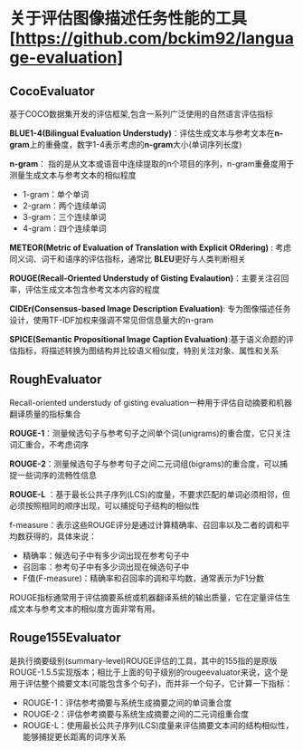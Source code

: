 # 关于评估图像描述任务性能的工具[https://github.com/bckim92/language-evaluation]

## CocoEvaluator

基于COCO数据集开发的评估框架,包含一系列广泛使用的自然语言评估指标

**BLUE1-4(Bilingual Evaluation Understudy)**：评估生成文本与参考文本在**n-gram**上的重叠度，数字1-4表示考虑的**n-gram**大小(单词序列长度)

  **n-gram**： 指的是从文本或语音中连续提取的n个项目的序列，n-gram重叠度用于测量生成文本与参考文本的相似程度
  
  * 1-gram：单个单词
  * 2-gram：两个连续单词
  * 3-gram：三个连续单词
  * 4-gram：四个连续单词

**METEOR(Metric of Evaluation of Translation with Explicit ORdering)** : 考虑同义词、词干和语序的评估指标，通常比 **BLEU**更好与人类判断相关

**ROUGE(Recall-Oriented Understudy of Gisting Evalaution)**：主要关注召回率，评估生成文本包含参考文本内容的程度

**CIDEr(Consensus-based Image Description Evaluation)**: 专为图像描述任务设计，使用TF-IDF加权来强调不常见但信息量大的n-gram

**SPICE(Semantic Propositional Image Caption Evaluation)**:基于语义命题的评估指标，将描述转换为图结构并比较语义相似度，特别关注对象、属性和关系


## RoughEvaluator

Recall-oriented understudy of gisting evaluation一种用于评估自动摘要和机器翻译质量的指标集合

**ROUGE-1**：测量候选句子与参考句子之间单个词(unigrams)的重合度，它只关注词汇重合，不考虑词序

**ROUGE-2**：测量候选句子与参考句子之间二元词组(bigrams)的重合度，可以捕捉一些词序的流畅性信息

**ROUGE-L** ：基于最长公共子序列(LCS)的度量，不要求匹配的单词必须相邻，但必须按照相同的顺序出现，可以捕捉句子结构的相似性

f-measure：表示这些ROUGE评分是通过计算精确率、召回率以及二者的调和平均数获得的，具体来说：

* 精确率：候选句子中有多少词出现在参考句子中
* 召回率：参考句子中有多少词出现在候选句子中
* F值(F-measure)：精确率和召回率的调和平均数，通常表示为F1分数

ROUGE指标通常用于评估摘要系统或机器翻译系统的输出质量，它在定量评估生成文本与参考文本的相似度方面非常有用。

## Rouge155Evaluator

是执行摘要级别(summary-level)ROUGE评估的工具，其中的155指的是原版ROUGE-1.5.5实现版本；相比于上面的句子级别的rougeevaluator来说，这个是用于评估整个摘要文本(可能包含多个句子)，而并非一个句子，它计算一下指标：

* ROUGE-1：评估参考摘要与系统生成摘要之间的单词重合度
* ROUGE-2：评估参考摘要与系统生成摘要之间的二元词组重合度
* ROUGE-L：使用最长公共子序列(LCS)度量来评估摘要文本间的结构相似性，能够捕捉更长距离的词序关系
